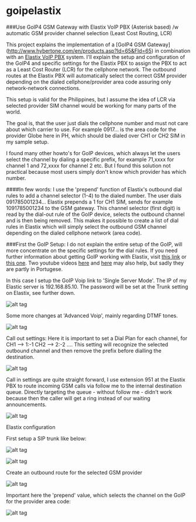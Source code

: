 # goipelastix
###Use GoIP4 GSM Gateway with Elastix VoIP PBX (Asterisk based) /w automatic GSM provider channel selection (Least Cost Routing, LCR)

This project explains the implementation of a [GoIP4 GSM Gateway] (http://www.hybertone.com/en/products.asp?Id=65&FId=65) in combination with an [Elastix VoIP PBX](http://www.elastix.org/) system. I'll explain the setup and configuration of the GoIP4 and specific settings for the Elastix PBX to assign the PBX to act as a Least Cost Router (LCR) for the cellphone network. The outbound routes at the Elastix PBX will automatically select the correct GSM provider depending on the dialed cellphone/provider area code assuring only network-network connections.

This setup is valid for the Philippines, but I assume the idea of LCR via selected provider SIM channel would be working for many parts of the world.

The goal is, that the user just dials the cellphone number and must not care about which carrier to use. For example 0917... is the area code for the provider Globe here in PH, which should be dialed over CH1 or CH2 SIM in my sample setup. 

I found many other howto's for GoIP devices, which always let the users select the channel by dialing a specific prefix, for example 71,xxxx for channel 1 and 72,xxxx for channel 2 etc. But I found this solution not practical because most users simply don't know which provider has which number.

####In few words:
I use the 'prepend' function of Elastix's outbound dial rules to add a channel selector (1-4) to the dialed number. The user dials 091785001234... Elastix prepends a 1 for CH1 SIM, sends for example 1091785001234 to the GSM gateway. This channel selector (first digit) is read by the dial-out rule of the GoIP device, selects the outbound channel and is then being removed. This makes it possible to create a list of dial rules in Elastix which will simply select the outbound GSM channel depending on the dialed cellphone network (area code).

###First the GoIP Setup:
I do not explain the entire setup of the GoIP, will more concentrate on the specific settings for the dial rules. If you need further information about getting GoIP working with Elastix, visit [this link](http://nerdvittles.com/?p=7581) or [this one](http://zr6aic.blogspot.com/2014/11/how-to-setup-goip-148-gsm-voip-gateway.html). Two youtube videos [here](https://www.youtube.com/watch?v=gsF_XznKsnk) and [here](https://www.youtube.com/watch?v=QD-06eZ7JuQ) may also help, but sadly they are partly in Portugese.

In this case I setup the GoIP Voip link to 'Single Server Mode'. The IP of my Elastic server is 192.168.85.10. 
The password will be set at the Trunk setting on Elastix, see further down.

![alt tag](https://raw.githubusercontent.com/chrleyer/goipelastix/master/SCR_20161019_001953.jpg)

Some more changes at 'Advanced Voip', mainly regarding DTMF tones.

![alt tag](https://raw.githubusercontent.com/chrleyer/goipelastix/master/SCR_20161019_001954.jpg)

Call out settings: Here it is important to set a Dial Plan for each channel, for CH1 --> 1:-1  CH2 --> 2:-2 .... This setting will recognize the selected outbound channel and then remove the prefix before dialling the destination.

![alt tag](https://raw.githubusercontent.com/chrleyer/goipelastix/master/SCR_20161019_001955.jpg)

Call in settings are quite straight forward, I use extension 951 at the Elastix PBX to route incoming GSM calls via follow me to the internal destination queue. Directly targeting the queue - without follow me - didn't work because then the caller will get a ring instead of our waiting announcements.

![alt tag](https://raw.githubusercontent.com/chrleyer/goipelastix/master/SCR_20161019_001956.jpg)

Elastix configuration

First setup a SIP trunk like below:

![alt tag](https://raw.githubusercontent.com/chrleyer/goipelastix/master/SCR_20161019_001948.jpg)

![alt tag](https://raw.githubusercontent.com/chrleyer/goipelastix/master/SCR_20161019_001949a.jpg)

Create an outbound route for the selected GSM provider

![alt tag](https://raw.githubusercontent.com/chrleyer/goipelastix/master/SCR_20161019_001950.jpg)

Important here the 'prepend' value, which selects the channel on the GoIP for the provider area code:

![alt tag](https://raw.githubusercontent.com/chrleyer/goipelastix/master/SCR_20161019_001951.jpg)






